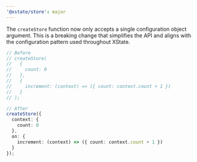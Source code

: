 ```yaml
---
'@xstate/store': major
---
```


The `createStore` function now only accepts a single configuration object argument. This is a breaking change that simplifies the API and aligns with the configuration pattern used throughout XState.

```ts
// Before
// createStore(
//   {
//     count: 0
//   },
//   {
//     increment: (context) => ({ count: context.count + 1 })
//   }
// );

// After
createStore({
  context: {
    count: 0
  },
  on: {
    increment: (context) => ({ count: context.count + 1 })
  }
});
```
